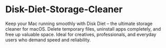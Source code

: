 # Disk-Diet-Storage-Cleaner
Keep your Mac running smoothly with Disk Diet – the ultimate storage cleaner for macOS. Delete temporary files, uninstall apps completely, and free up valuable space. Ideal for creatives, professionals, and everyday users who demand speed and reliability.
